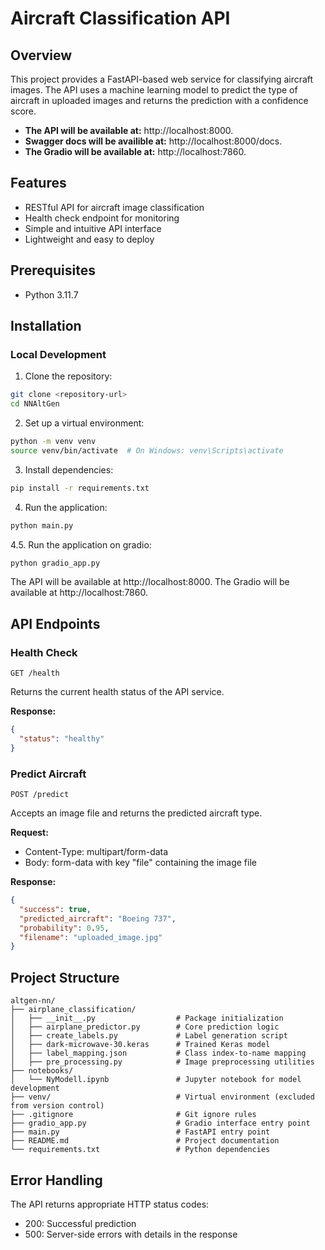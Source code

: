 # Aircraft Classification API

## Overview

This project provides a FastAPI-based web service for classifying aircraft images. The API uses a machine learning model to predict the type of aircraft in uploaded images and returns the prediction with a confidence score.

- **The API will be available at:** http://localhost:8000.
- **Swagger docs will be availible at:** http://localhost:8000/docs.
- **The Gradio will be available at:** http://localhost:7860.

## Features

- RESTful API for aircraft image classification
- Health check endpoint for monitoring
- Simple and intuitive API interface
- Lightweight and easy to deploy
## Prerequisites

- Python 3.11.7

## Installation

### Local Development

1. Clone the repository:
```bash
git clone <repository-url>
cd NNAltGen
```

2. Set up a virtual environment:
```bash
python -m venv venv
source venv/bin/activate  # On Windows: venv\Scripts\activate
```

3. Install dependencies:
```bash
pip install -r requirements.txt
```

4. Run the application:
```bash
python main.py
```
4.5. Run the application on gradio:
```bash
python gradio_app.py
```

The API will be available at http://localhost:8000.
The Gradio will be available at http://localhost:7860.

## API Endpoints

### Health Check

```
GET /health
```

Returns the current health status of the API service.

**Response:**
```json
{
  "status": "healthy"
}
```

### Predict Aircraft

```
POST /predict
```

Accepts an image file and returns the predicted aircraft type.

**Request:**
- Content-Type: multipart/form-data
- Body: form-data with key "file" containing the image file

**Response:**
```json
{
  "success": true,
  "predicted_aircraft": "Boeing 737",
  "probability": 0.95,
  "filename": "uploaded_image.jpg"
}
```

## Project Structure

```
altgen-nn/
├── airplane_classification/
│   ├── __init__.py                  # Package initialization
│   ├── airplane_predictor.py        # Core prediction logic
│   ├── create_labels.py             # Label generation script
│   ├── dark-microwave-30.keras      # Trained Keras model
│   ├── label_mapping.json           # Class index-to-name mapping
│   ├── pre_processing.py            # Image preprocessing utilities
├── notebooks/
│   └── NyModell.ipynb               # Jupyter notebook for model development
├── venv/                            # Virtual environment (excluded from version control)
├── .gitignore                       # Git ignore rules
├── gradio_app.py                    # Gradio interface entry point
├── main.py                          # FastAPI entry point
├── README.md                        # Project documentation
└── requirements.txt                 # Python dependencies
```

## Error Handling

The API returns appropriate HTTP status codes:
- 200: Successful prediction
- 500: Server-side errors with details in the response
